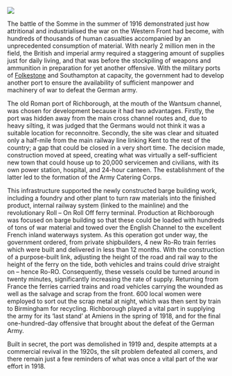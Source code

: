 <a href="https://dev.visual-essays.app"><img src="https://dev-visual-essays.netlify.app/images/ve-button.png"/></a>
<param author="Martin Watts" banner="/images/banners/20c.jpg" layout="vtl" title="Richborough: the Secret Port" ve-config/>

<param aliases="Sandwich" eid="Q26163" ve-entity/>
<param aliases="Richborough" eid="Q2607619" ve-entity/>

The battle of the Somme in the summer of 1916 demonstrated just how attritional and industrialised the war on the Western Front had become, with hundreds of thousands of human casualties accompanied by an unprecedented consumption of material. With nearly 2 million men in the field, the British and imperial army required a staggering amount of supplies just for daily living, and that was before the stockpiling of weapons and ammunition in preparation for yet another offensive. With the military ports of [Folkestone]( 20c-folkestone-ww1) and Southampton at capacity, the government had to develop another port to ensure the availability of sufficient manpower and machinery of war to defeat the German army.
<param ve-image-v2 manifest="https://iiif.juncture-digital.org/gh:kent-map/images/20c/thumbnail_Richborough Ferry 1916-19 PC19-077.jpg/manifest.json">

The old Roman port of Richborough, at the mouth of the Wantsum channel, was chosen for development because it had two advantages. Firstly, the port was hidden away from the main cross channel routes and, due to heavy silting, it was judged that the Germans would not think it was a suitable location for reconnoitre. Secondly, the site was clear and situated only a half-mile from the main railway line linking Kent to the rest of the country; a gap that could be closed in a very short time. The decision made, construction moved at speed, creating what was virtually a self-sufficient new town that could house up to 20,000 servicemen and civilians, with its own power station, hospital, and 24-hour canteen. The establishment of the latter led to the formation of the Army Catering Corps. 
<param attribution="Lisa Hawkins" label="Wantsum Channel near the railway lines" url="https://stor.artstor.org/stor/2dbb351f-a888-41cd-87ef-eba4780a11c9" ve-image/>

This infrastructure supported the newly constructed barge building work, including a foundry and other plant to turn raw materials into the finished product, internal railway system (linked to the mainline) and the revolutionary Roll – On Roll Off ferry terminal. Production at Richborough was focused on barge building so that these could be loaded with hundreds of tons of war material and towed over the English Channel to the excellent French inland waterways system. As this operation got under way, the government ordered, from private shipbuilders, 4 new Ro-Ro train ferries which were built and delivered in less than 12 months. With the construction of a purpose-built link, adjusting the height of the road and rail way to the height of the ferry on the tide, both vehicles and trains could drive straight on – hence Ro-RO.  Consequently, these vessels could be turned around in twenty minutes, significantly increasing the rate of supply. Returning from France the ferries carried trains and road vehicles carrying the wounded as well as the salvage and scrap from the front. 600 local women were employed to sort out the scrap metal at night, which was then sent by train to Birmingham for recycling.  Richborough played a vital part in supplying the army for its ‘last stand’ at Amiens in the spring of 1918, and for the final one-hundred-day offensive that brought about the defeat of the German Army.
<param ve-image-v2 manifest="https://iiif.juncture-digital.org/gh:kent-map/images/20c/thumbnail_Unloading Train Ferry 1919.jpg/manifest.json">

Built in secret, the port was demolished in 1919 and, despite attempts at a commercial revival in the 1920s, the silt problem defeated all comers, and there remain just a few reminders of what was once a vital part of the war effort in 1918.
<param ve-image-v2 manifest="https://iiif.juncture-digital.org/wc:Richborough%2C_1917._A_Cross-channel_Ferry_by_John_Lavery.jpg/manifest.json">
